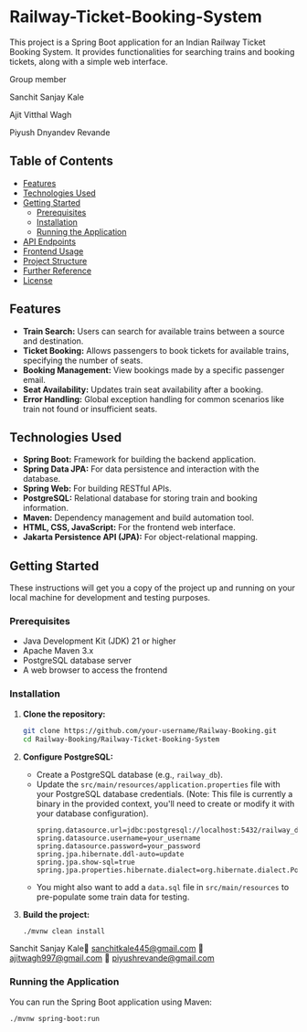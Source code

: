 # Railway-Ticket-Booking-System

This project is a Spring Boot application for an Indian Railway Ticket Booking System. It provides functionalities for searching trains and booking tickets, along with a simple web interface.

Group member

Sanchit Sanjay Kale

Ajit Vitthal Wagh

Piyush Dnyandev Revande

## Table of Contents

*   [Features](#features)
*   [Technologies Used](#technologies-used)
*   [Getting Started](#getting-started)
    *   [Prerequisites](#prerequisites)
    *   [Installation](#installation)
    *   [Running the Application](#running-the-application)
*   [API Endpoints](#api-endpoints)
*   [Frontend Usage](#frontend-usage)
*   [Project Structure](#project-structure)
*   [Further Reference](#further-reference)
*   [License](#license)

## Features

*   **Train Search:** Users can search for available trains between a source and destination.
*   **Ticket Booking:** Allows passengers to book tickets for available trains, specifying the number of seats.
*   **Booking Management:** View bookings made by a specific passenger email.
*   **Seat Availability:** Updates train seat availability after a booking.
*   **Error Handling:** Global exception handling for common scenarios like train not found or insufficient seats.

## Technologies Used

*   **Spring Boot:** Framework for building the backend application.
*   **Spring Data JPA:** For data persistence and interaction with the database.
*   **Spring Web:** For building RESTful APIs.
*   **PostgreSQL:** Relational database for storing train and booking information.
*   **Maven:** Dependency management and build automation tool.
*   **HTML, CSS, JavaScript:** For the frontend web interface.
*   **Jakarta Persistence API (JPA):** For object-relational mapping.

## Getting Started

These instructions will get you a copy of the project up and running on your local machine for development and testing purposes.

### Prerequisites

*   Java Development Kit (JDK) 21 or higher
*   Apache Maven 3.x
*   PostgreSQL database server
*   A web browser to access the frontend

### Installation

1.  **Clone the repository:**
    ```bash
    git clone https://github.com/your-username/Railway-Booking.git
    cd Railway-Booking/Railway-Ticket-Booking-System
    ```

2.  **Configure PostgreSQL:**
    *   Create a PostgreSQL database (e.g., `railway_db`).
    *   Update the `src/main/resources/application.properties` file with your PostgreSQL database credentials. (Note: This file is currently a binary in the provided context, you'll need to create or modify it with your database configuration).
        ```properties
        spring.datasource.url=jdbc:postgresql://localhost:5432/railway_db
        spring.datasource.username=your_username
        spring.datasource.password=your_password
        spring.jpa.hibernate.ddl-auto=update
        spring.jpa.show-sql=true
        spring.jpa.properties.hibernate.dialect=org.hibernate.dialect.PostgreSQLDialect
        ```
    *   You might also want to add a `data.sql` file in `src/main/resources` to pre-populate some train data for testing.

3.  **Build the project:**
    ```bash
    ./mvnw clean install
    ```
Sanchit Sanjay Kale📧 sanchitkale445@gmail.com
                   📧  ajitwagh997@gmail.com
                   📧 piyushrevande@gmail.com
### Running the Application

You can run the Spring Boot application using Maven:

```bash
./mvnw spring-boot:run
